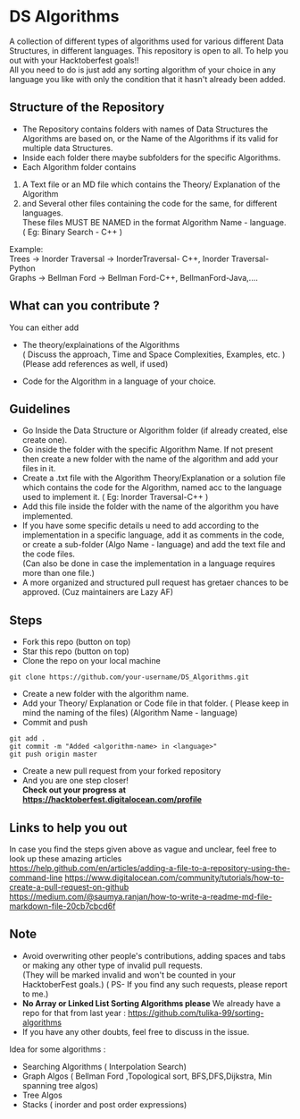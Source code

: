 # DS Algorithms

A collection of different types of algorithms used for various different Data Structures, in different languages.
This repository is open to all. 
To help you out with your Hacktoberfest goals!!  
All you need to do is just add any sorting algorithm of your choice in any language you like with only the condition that it hasn't already been added.


## Structure of the Repository

- The Repository contains folders with names of Data Structures the Algorithms are based on, or the Name of the Algorithms if its valid for multiple data Structures.
- Inside each folder there maybe subfolders for the specific Algorithms.
- Each Algorithm folder contains        

 1.  A Text file or an MD file which contains the Theory/ Explanation of the Algorithm
 2. and Several other files containing the code for the same, for different languages.   
These files MUST BE NAMED in the format Algorithm Name - language. ( Eg: Binary Search - C++ )  

Example:   
Trees -> Inorder Traversal -> InorderTraversal- C++, Inorder Traversal-Python   
Graphs -> Bellman Ford -> Bellman Ford-C++, BellmanFord-Java,....


## What can you contribute ?

You can either add
- The theory/explainations of the Algorithms   
 ( Discuss the approach, Time and Space Complexities, Examples, etc. )   
 (Please add references as well, if used)  

- Code for the Algorithm in a language of your choice.


## Guidelines

- Go Inside the Data Structure or Algorithm folder (if already created, else create one).
- Go inside the  folder with the specific Algorithm Name. If not present then create a new folder with the name of the algorithm and add your files in it.
- Create a .txt file with the Algorithm Theory/Explanation or a solution file which contains the code for the Algorithm, named acc to the language used to implement it. ( Eg: Inorder Traversal-C++ )
- Add this file inside the folder with the name of the algorithm you have implemented.
- If you have some specific details u need to add according to the implementation in a specific language, add it as comments in the code, or create a sub-folder (Algo Name - language) and add the text file and the code files.  
(Can also be done in case the implementation in a language requires more than one file.)
- A more organized and structured pull request has gretaer chances to be approved. (Cuz maintainers are Lazy AF)


## Steps

- Fork this repo (button on top)
- Star this repo (button on top)
- Clone the repo on your local machine

```terminal
git clone https://github.com/your-username/DS_Algorithms.git
```

- Create a new folder with the algorithm name.
- Add your Theory/ Explanation or Code file in that folder. ( Please keep in mind the naming of the files) (Algorithm Name - language) 
- Commit and push

```terminal
git add .
git commit -m "Added <algorithm-name> in <language>"
git push origin master
```

- Create a new pull request from your forked repository
- And you are one step closer!   
**Check out your progress at https://hacktoberfest.digitalocean.com/profile**

## Links to help you out

In case you find the steps given above as vague and unclear, feel free to look up these amazing articles  
https://help.github.com/en/articles/adding-a-file-to-a-repository-using-the-command-line
https://www.digitalocean.com/community/tutorials/how-to-create-a-pull-request-on-github  
https://medium.com/@saumya.ranjan/how-to-write-a-readme-md-file-markdown-file-20cb7cbcd6f  


## Note

- Avoid overwriting other people's contributions, adding spaces and tabs or making any other type of invalid pull requests.   
 (They will be marked invalid and won't be counted in your HacktoberFest goals.) ( PS- If you find any such requests, please report to me.)
- **No Array or Linked List Sorting Algorithms please** 
We already have a repo for that from last year : https://github.com/tulika-99/sorting-algorithms
- If you have any other doubts, feel free to discuss in the issue.

Idea for some algorithms  :

- Searching Algorithms ( Interpolation Search)
- Graph Algos ( Bellman Ford ,Topological sort, BFS,DFS,Dijkstra, Min spanning tree algos) 
- Tree Algos 
- Stacks ( inorder and post order expressions)
